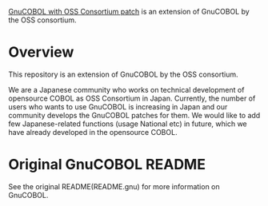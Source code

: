 [GnuCOBOL with OSS Consortium patch](https://github.com/opensourcecobol/gnucobol-osscons-patch)
 is an extension of GnuCOBOL by the OSS consortium.


Overview
============

This repository is an extension of GnuCOBOL by the OSS consortium.

We are a Japanese community who works on technical development of opensource COBOL as  OSS Consortium in Japan.
Currently, the number of users who wants to use GnuCOBOL is increasing in Japan and our community develops the GnuCOBOL patches for them.
We would like to add few Japanese-related functions (usage National etc) in future, which we have already developed in the opensource COBOL.

Original GnuCOBOL README
============

See the original README(README.gnu) for more information on GnuCOBOL.

